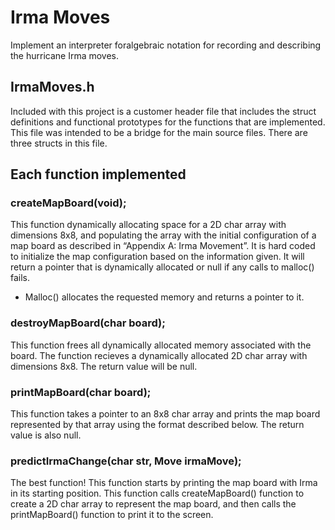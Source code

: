 # Irma Moves
Implement an interpreter foralgebraic notation for recording and describing the hurricane Irma moves.

## IrmaMoves.h
Included with this project is a customer header file that includes the struct definitions and functional prototypes for the functions that are implemented.
This file was intended to be a bridge for the main source files.
There are three structs in this file.

## Each function implemented
### createMapBoard(void);
This function dynamically allocating space for a 2D char array with dimensions 8x8, and populating the array with the initial configuration of a map board as described in “Appendix A: Irma Movement”.  It is hard coded to initialize the map configuration based on the information given.
It will return a pointer that is dynamically allocated or null if any calls to malloc() fails.
- Malloc() allocates the requested memory and returns a pointer to it.

### destroyMapBoard(char board);
This function frees all dynamically allocated memory associated with the board. The function recieves a dynamically allocated 2D char array with dimensions 8x8.
The return value will be null.

### printMapBoard(char board);
This function takes a pointer to an 8x8 char array and prints the map board represented by that array using the format described below. 
The return value is also null.

### predictIrmaChange(char str, Move irmaMove);
The best function!
This function starts by printing the map board with Irma in its starting position. This function calls createMapBoard() function to create a 2D char array to represent the map board, and then calls the printMapBoard() function to print it to the screen.
